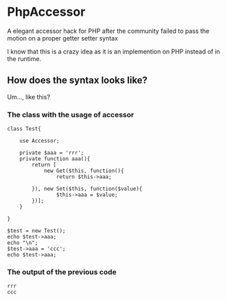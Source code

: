 # PhpAccessor
A elegant accessor hack for PHP after the community failed to pass the motion on a proper getter setter syntax

I know that this is a crazy idea as it is an implemention on PHP instead of in the runtime.

## How does the syntax looks like?
Um..., like this?
### The class with the usage of accessor
```
class Test{

    use Accessor;

    private $aaa = 'rrr';
    private function aaa(){
        return [
            new Get($this, function(){
                return $this->aaa;

        }), new Set($this, function($value){
                $this->aaa = $value;
        })];
    }

}

$test = new Test();
echo $test->aaa;
echo "\n";
$test->aaa = 'ccc';
echo $test->aaa;
```

### The output of the previous code
```
rrr
ccc
```
